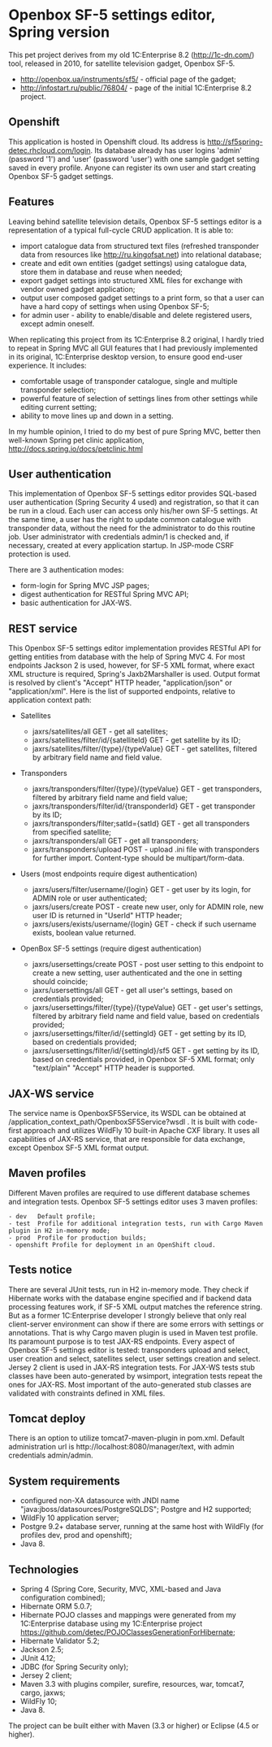 # Openbox SF-5 settings editor, Spring version #

This pet project derives from my old 1C:Enterprise 8.2 (<http://1c-dn.com/>) tool, released in 2010, for satellite television gadget, Openbox SF-5.
- <http://openbox.ua/instruments/sf5/>   - official page of the gadget;
- <http://infostart.ru/public/76804/>	 - page of the initial 1C:Enterprise 8.2 project.

## Openshift ##

This application is hosted in Openshift cloud. Its address is <http://sf5spring-detec.rhcloud.com/login>. Its database already has user logins 'admin' (password '1') and 'user' (password 'user') with one sample gadget setting saved in every profile. Anyone can register its own user and start creating Openbox SF-5 gadget settings.

## Features ##

Leaving behind satellite television details, Openbox SF-5 settings editor is a representation of a typical full-cycle CRUD application. It is able to:

- import catalogue data from structured text files (refreshed transponder data from resources like <http://ru.kingofsat.net>) into relational database;
- create and edit own entities (gadget settings) using catalogue data, store them in database and reuse when needed;
- export gadget settings into structured XML files for exchange with vendor owned gadget application;
- output user composed gadget settings to a print form, so that a user can have a hard copy of settings when using Openbox SF-5;
- for admin user - ability to enable/disable and delete registered users, except admin oneself.

When replicating this project from its 1C:Enterprise 8.2 original, I hardly tried to repeat in Spring MVC all GUI features that I had previously implemented in its original, 1C:Enterprise desktop version, to ensure good end-user experience. It includes:

- comfortable usage of transponder catalogue, single and multiple transponder selection;
- powerful feature of selection of settings lines from other settings while editing current setting;
- ability to move lines up and down in a setting.

In my humble opinion, I tried to do my best of pure Spring MVC, better then well-known Spring pet clinic application, <http://docs.spring.io/docs/petclinic.html>

## User authentication ##

This implementation of Openbox SF-5 settings editor provides SQL-based user authentication (Spring Security 4 used) and registration, so that it can be run in a cloud. Each user can access only his/her own SF-5 settings. At the same time, a user has the right to update common catalogue with transponder data, without the need for the administrator to do this routine job. User administrator with credentials admin/1 is checked and, if necessary, created at every application startup. In JSP-mode CSRF protection is used.

There are 3 authentication modes:

- form-login for Spring MVC JSP pages;
- digest authentication for RESTful Spring MVC API;
- basic authentication for JAX-WS.

## REST service ##

This Openbox SF-5 settings editor implementation provides RESTful API for getting entities from database with the help of Spring MVC 4. For most endpoints Jackson 2 is used, however, for SF-5 XML format, where exact XML structure is required, Spring's Jaxb2Marshaller is used. Output format is resolved by client's "Accept" HTTP header, "application/json" or "application/xml". Here is the list of supported endpoints, relative to application context path:

- Satellites
	- jaxrs/satellites/all GET							- get all satellites;
	- jaxrs/satellites/filter/id/{satelliteId} GET 		- get satellite by its ID;
	- jaxrs/satellites/filter/{type}/{typeValue} GET 	- get satellites, filtered by arbitrary field name and field value.
	
- Transponders
	- jaxrs/transponders/filter/{type}/{typeValue} GET 	- get transponders, filtered by arbitrary field name and field value;
	- jaxrs/transponders/filter/id/{transponderId} GET 	- get transponder by its ID;
	- jaxrs/transponders/filter;satId={satId} GET 		- get all transponders from specified satellite;
	- jaxrs/transponders/all GET 						- get all transponders;
	- jaxrs/transponders/upload POST						- upload .ini file with transponders for further import. Content-type should be multipart/form-data.
	
- Users (most endpoints require digest authentication)
	- jaxrs/users/filter/username/{login} GET 			- get user by its login, for ADMIN role or user authenticated;
	- jaxrs/users/create POST 							- create new user, only for ADMIN role, new user ID is returned in "UserId" HTTP header; 
	- jaxrs/users/exists/username/{login} GET 			- check if such username exists, boolean value returned.
	
- OpenBox SF-5 settings (require digest authentication)
	- jaxrs/usersettings/create POST						- post user setting to this endpoint to create a new setting, user authenticated and the one in setting should coincide;
	- jaxrs/usersettings/all GET							- get all user's settings, based on credentials provided;
	- jaxrs/usersettings/filter/{type}/{typeValue} GET 		- get user's settings, filtered by arbitrary field name and field value, based on credentials provided;
	- jaxrs/usersettings/filter/id/{settingId} GET 			- get setting by its ID, based on credentials provided;
	- jaxrs/usersettings/filter/id/{settingId}/sf5 GET		- get setting by its ID, based on credentials provided, in Openbox SF-5 XML format; only "text/plain" "Accept" HTTP header is supported.
	
## JAX-WS service ##

The service name is OpenboxSF5Service, its WSDL can be obtained at /application_context_path/OpenboxSF5Service?wsdl . It is built with code-first approach and utilizes WildFly 10 built-in Apache CXF library. It uses all capabilities of JAX-RS service, that are responsible for data exchange, except Openbox SF-5 XML format output.
	
## Maven profiles ##

Different Maven profiles are required to use different database schemes and integration tests. Openbox SF-5 settings editor uses 3 maven profiles:

	- dev 	Default profile;
	- test 	Profile for additional integration tests, run with Cargo Maven plugin in H2 in-memory mode;
	- prod 	Profile for production builds;
	- openshift Profile for deployment in an OpenShift cloud.
	
## Tests notice ##

There are several JUnit tests, run in H2 in-memory mode. They check if Hibernate works with the database engine specified and if backend data processing features work, if SF-5 XML output matches the reference string. But as a former 1C:Enterprise developer I strongly believe that only real client-server environment can show if there are some errors with settings or annotations. That is why Cargo maven plugin is used in Maven test profile. Its paramount purpose is to test JAX-RS endpoints. Every aspect of Openbox SF-5 settings editor is tested: transponders upload and select, user creation and select, satellites select, user settings creation and select. Jersey 2 client is used in JAX-RS integration tests. For JAX-WS tests stub classes have been auto-generated by wsimport, integration tests repeat the ones for JAX-RS. Most important of the auto-generated stub classes are validated with constraints defined in XML files.

## Tomcat deploy ##

There is an option to utilize tomcat7-maven-plugin in pom.xml. Default administration url is http://localhost:8080/manager/text, with admin credentials admin/admin.
	
## System requirements ##

- configured non-XA datasource with JNDI name "java:jboss/datasources/PostgreSQLDS"; Postgre and H2 supported;
- WildFly 10 application server;
- Postgre 9.2+ database server, running at the same host with WildFly (for profiles dev, prod and openshift);
- Java 8.

## Technologies ##

- Spring 4 (Spring Core, Security, MVC, XML-based and Java configuration combined);
- Hibernate ORM 5.0.7;
- Hibernate POJO classes and mappings were generated from my 1C:Enterprise database using my 1C:Enterprise project <https://github.com/detec/POJOClassesGenerationForHibernate>;
- Hibernate Validator 5.2;
- Jackson 2.5;
- JUnit 4.12;
- JDBC (for Spring Security only);
- Jersey 2 client;
- Maven 3.3 with plugins compiler, surefire, resources, war, tomcat7, cargo, jaxws;
- WildFly 10;
- Java 8.

The project can be built either with Maven (3.3 or higher) or Eclipse (4.5 or higher).